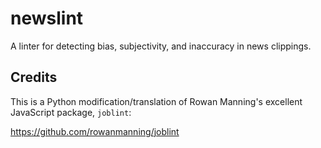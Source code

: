 # newslint

A linter for detecting bias, subjectivity, and inaccuracy in news clippings.

## Credits

This is a Python modification/translation of Rowan Manning's excellent JavaScript package, `joblint`:

https://github.com/rowanmanning/joblint
